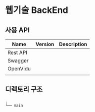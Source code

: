 # 웹기술 BackEnd

## 사용 API
|   Name   | Version | Description |
| -------- | ------- | ----------- |
| Rest API |         |             |
| Swagger  |         |             |
| OpenVidu |         |             |
|          |         |             |

## 디렉토리 구조
```
.
└── main
```

